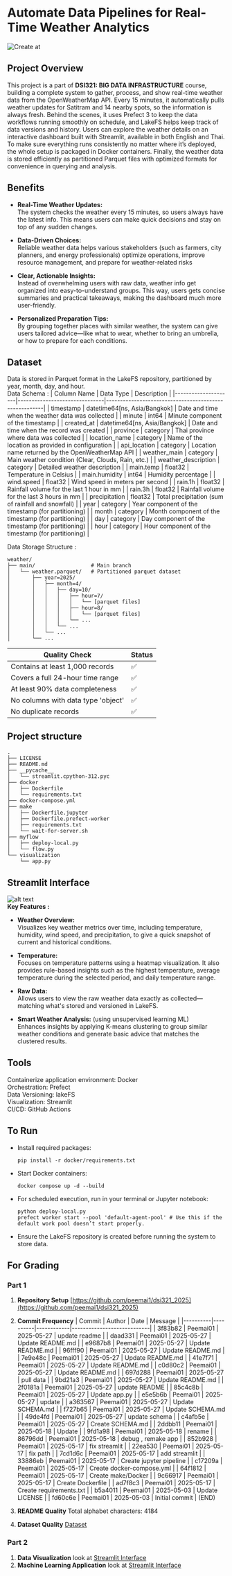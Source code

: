 # Automate Data Pipelines for Real-Time Weather Analytics
![Create at](https://img.shields.io/github/created-at/peemai1/dsi321_2025)

## Project Overview
This project is a part of <b>DSI321: BIG DATA INFRASTRUCTURE</b> course, building a complete system to gather, process, and show real-time weather data from the OpenWeatherMap API. Every 15 minutes, it automatically pulls weather updates for Satitram and 14 nearby spots, so the information is always fresh. Behind the scenes, it uses Prefect 3 to keep the data workflows running smoothly on schedule, and LakeFS helps keep track of data versions and history. Users can explore the weather details on an interactive dashboard built with Streamlit, available in both English and Thai. To make sure everything runs consistently no matter where it’s deployed, the whole setup is packaged in Docker containers. Finally, the weather data is stored efficiently as partitioned Parquet files with optimized formats for convenience in querying and analysis.

## Benefits
- **Real-Time Weather Updates:** <br>
    The system checks the weather every 15 minutes, so users always have the latest info. This means users can make quick decisions and stay on top of any sudden changes.

- **Data-Driven Choices:** <br>
    Reliable weather data helps various stakeholders (such as farmers, city planners, and energy professionals) optimize operations, improve resource management, and prepare for weather-related risks

- **Clear, Actionable Insights:** <br>
    Instead of overwhelming users with raw data, weather info get organized into easy-to-understand groups. This way, users gets concise summaries and practical takeaways, making the dashboard much more user-friendly.

- **Personalized Preparation Tips:** <br>
    By grouping together places with similar weather, the system can give users tailored advice—like what to wear, whether to bring an umbrella, or how to prepare for each conditions.


## Dataset
Data is stored in Parquet format in the LakeFS repository, partitioned by year, month, day, and hour.<br>
Data Schema :
| Column Name         | Data Type                     | Description                                           |
|---------------------|-------------------------------|-------------------------------------------------------|
| timestamp           | datetime64[ns, Asia/Bangkok]  | Date and time when the weather data was collected     |
| minute              | int64                         | Minute component of the timestamp                     |
| created_at          | datetime64[ns, Asia/Bangkok]  | Date and time when the record was created             |
| province            | category                      | Thai province where data was collected                |
| location_name       | category                      | Name of the location as provided in configuration     |
| api_location        | category                      | Location name returned by the OpenWeatherMap API      |
| weather_main        | category                      | Main weather condition (Clear, Clouds, Rain, etc.)    |
| weather_description | category                      | Detailed weather description                          |
| main.temp           | float32                       | Temperature in Celsius                                |
| main.humidity       | int64                         | Humidity percentage                                   |
| wind.speed          | float32                       | Wind speed in meters per second                       |
| rain.1h             | float32                       | Rainfall volume for the last 1 hour in mm             |
| rain.3h             | float32                       | Rainfall volume for the last 3 hours in mm            |
| precipitation       | float32                       | Total precipitation (sum of rainfall and snowfall)    |
| year                | category                      | Year component of the timestamp (for partitioning)    |
| month               | category                      | Month component of the timestamp (for partitioning)   |
| day                 | category                      | Day component of the timestamp (for partitioning)     |
| hour                | category                      | Hour component of the timestamp (for partitioning)    |

Data Storage Structure :
```
weather/
├── main/                  # Main branch
│   └── weather.parquet/   # Partitioned parquet dataset
│       ├── year=2025/
│       │   ├── month=4/
│       │   │   ├── day=10/
│       │   │   │   ├── hour=7/
│       │   │   │   │   └── [parquet files]
│       │   │   │   ├── hour=8/
│       │   │   │   │   └── [parquet files]
│       │   │   │   └── ...
│       │   │   └── ...
│       │   └── ...
│       └── ...
```

| Quality Check | Status |
|--------------|--------|
| Contains at least 1,000 records | ✅ |
| Covers a full 24-hour time range | ✅ |
| At least 90% data completeness | ✅ |
| No columns with data type 'object' | ✅ |
| No duplicate records | ✅ |

## Project structure
```
.
├── LICENSE
├── README.md
├── __pycache__
│   └── streamlit.cpython-312.pyc
├── docker
│   ├── Dockerfile
│   └── requirements.txt
├── docker-compose.yml
├── make
│   ├── Dockerfile.jupyter
│   ├── Dockerfile.prefect-worker
│   ├── requirements.txt
│   └── wait-for-server.sh
├── myflow
│   ├── deploy-local.py
│   └── flow.py
└── visualization
    └── app.py
```

## Streamlit Interface
![alt text](<Screenshot 2568-05-27 at 18.33.41.png>) <br>
**Key Features :**
- **Weather Overview:** <br>
    Visualizes key weather metrics over time, including temperature, humidity, wind speed, and precipitation, to give a quick snapshot of current and historical conditions.

- **Temperature:** <br>
    Focuses on temperature patterns using a heatmap visualization. It also provides rule-based insights such as the highest temperature, average temperature during the selected period, and daily temperature range.

- **Raw Data:** <br>
    Allows users to view the raw weather data exactly as collected—matching what's stored and versioned in LakeFS.

- **Smart Weather Analysis:** (using unsupervised learning ML)<br>
    Enhances insights by applying K-means clustering to group similar weather conditions and generate basic advice that matches the clustered results.

## Tools
Containerize application environment: Docker<br>
Orchestration: Prefect<br>
Data Versioning: lakeFS<br>
Visualization: Streamlit<br>
CI/CD: GitHub Actions<br>

## To Run
- Install required packages:
    ```
    pip install -r docker/requirements.txt
    ```
- Start Docker containers:
    ```
    docker compose up -d --build
    ```
- For scheduled execution, run in your terminal or Jupyter notebook:
    ```
    python deploy-local.py
    prefect worker start --pool 'default-agent-pool' # Use this if the default work pool doesn’t start properly.
    ```
- Ensure the LakeFS repository is created before running the system to store data.

## For Grading
### Part 1
1. **Repository Setup** 
    [https://github.com/peemai1/dsi321_2025](https://github.com/peemai1/dsi321_2025)

2. **Commit Frequency** 
| Commit   | Author   | Date       | Message                    |
|----------|----------|------------|----------------------------|
| 3f83b82 | Peemai01 | 2025-05-27 | update readme               |
| daad331 | Peemai01 | 2025-05-27 | Update README.md            |
| e9687b8 | Peemai01 | 2025-05-27 | Update README.md            |
| 96fff90 | Peemai01 | 2025-05-27 | Update README.md            |
| 7e9e48c | Peemai01 | 2025-05-27 | Update README.md            |
| 41e7f71 | Peemai01 | 2025-05-27 | Update README.md            |
| c0d80c2 | Peemai01 | 2025-05-27 | Update README.md            |
| 697d288 | Peemai01 | 2025-05-27 | pull data                   |
| 9bd21a3 | Peemai01 | 2025-05-27 | Update README.md            |
| 2f0181a | Peemai01 | 2025-05-27 | update README               |
| 85c4c8b | Peemai01 | 2025-05-27 | Update app.py               |
| e5e5b6b | Peemai01 | 2025-05-27 | update                      |
| a363567 | Peemai01 | 2025-05-27 | Update SCHEMA.md            |
| f727b65 | Peemai01 | 2025-05-27 | Update SCHEMA.md            |
| 49de4fd | Peemai01 | 2025-05-27 | update schema               |
| c4afb5e | Peemai01 | 2025-05-27 | Create SCHEMA.md            |
| 2ddbb11 | Peemai01 | 2025-05-18 | Update                      |
| 9fd1a98 | Peemai01 | 2025-05-18 | rename                      |
| 86796dd | Peemai01 | 2025-05-18 | debug , remake app          |
| 852b928 | Peemai01 | 2025-05-17 | fix streamlit               |
| 22ea530 | Peemai01 | 2025-05-17 | fix path                    |
| 7cd1d6c | Peemai01 | 2025-05-17 | add streamlit               |
| 33886eb | Peemai01 | 2025-05-17 | Create jupyter pipeline     |
| c17209a | Peemai01 | 2025-05-17 | Create docker-compose.yml   |
| 64f1812 | Peemai01 | 2025-05-17 | Create make/Docker          |
| 9c66917 | Peemai01 | 2025-05-17 | Create Dockerfile           |
| ad7f8c3 | Peemai01 | 2025-05-17 | Create requirements.txt     |
| b5a4011 | Peemai01 | 2025-05-03 | Update LICENSE              |
| fd60c6e | Peemai01 | 2025-05-03 | Initial commit              |
(END)

3. **README Quality** 
    Total alphabet characters:     4184

4. **Dataset Quality** 
    [Dataset](#dataset)

### Part 2
1. **Data Visualization** 
    look at [Streamlit Interface](#streamlit-interface)
2. **Machine Learning Application**
    look at [Streamlit Interface](#streamlit-interface)




